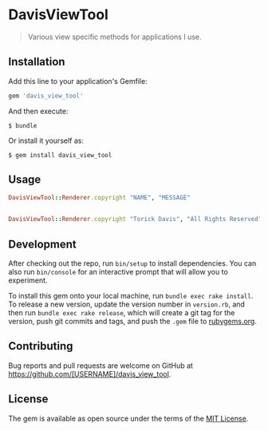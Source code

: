 # DavisViewTool

<!-- Welcome to your new gem! In this directory, you'll find the files you need to be able to package up your Ruby library into a gem. Put your Ruby code in the file `lib/davis_view_tool`. To experiment with that code, run `bin/console` for an interactive prompt.

TODO: Delete this and the text above, and describe your gem -->

> Various view specific methods for applications I use.

## Installation

Add this line to your application's Gemfile:

```ruby
gem 'davis_view_tool'
```

And then execute:

    $ bundle

Or install it yourself as:

    $ gem install davis_view_tool

## Usage

<!--TODO: Write usage instructions here-->
```ruby
DavisViewTool::Renderer.copyright "NAME", "MESSAGE"


DavisViewTool::Renderer.copyright "Torick Davis", "All Rights Reserved"
```

## Development

After checking out the repo, run `bin/setup` to install dependencies. You can also run `bin/console` for an interactive prompt that will allow you to experiment.

To install this gem onto your local machine, run `bundle exec rake install`. To release a new version, update the version number in `version.rb`, and then run `bundle exec rake release`, which will create a git tag for the version, push git commits and tags, and push the `.gem` file to [rubygems.org](https://rubygems.org).

## Contributing

Bug reports and pull requests are welcome on GitHub at https://github.com/[USERNAME]/davis_view_tool.


## License

The gem is available as open source under the terms of the [MIT License](http://opensource.org/licenses/MIT).

